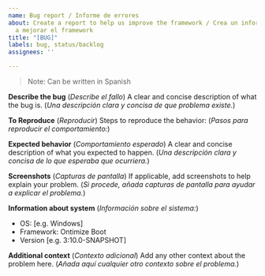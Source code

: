 ```yaml
---
name: Bug report / Informe de errores
about: Create a report to help us improve the framework / Crea un informe para ayudarnos
  a mejorar el framework
title: "[BUG]"
labels: bug, status/backlog
assignees: ''

---
```


> Note:
> Can be written in Spanish

**Describe the bug** (*Describe el fallo*)
A clear and concise description of what the bug is. (*Una descripción clara y concisa de que problema existe.*)

**To Reproduce** (*Reproducir*)
Steps to reproduce the behavior: (*Pasos para reproducir el comportamiento:*) 

**Expected behavior** (*Comportamiento esperado*)
A clear and concise description of what you expected to happen. (*Una descripción clara y concisa de lo que esperaba que ocurriera.*)

**Screenshots** (*Capturas de pantalla*)
If applicable, add screenshots to help explain your problem. (*Si procede, añada capturas de pantalla para ayudar a explicar el problema.*)

**Information about system** (*Información sobre el sistema:*)
 - OS: [e.g. Windows]
 - Framework: Ontimize Boot
 - Version [e.g. 3:10.0-SNAPSHOT]

**Additional context** (*Contexto adicional*)
Add any other context about the problem here. (*Añada aquí cualquier otro contexto sobre el problema.*)